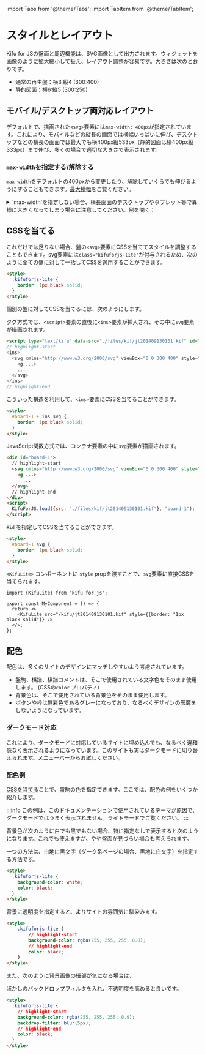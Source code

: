 import Tabs from '@theme/Tabs';
import TabItem from '@theme/TabItem';

# スタイルとレイアウト

Kifu for JSの盤面と周辺機能は、SVG画像として出力されます。ウィジェットを画像のように拡大縮小して扱え、レイアウト調整が容易です。大きさは次のとおりです。

* 通常の再生盤：横3:縦4 (300:400)
* 静的図面：横6:縦5 (300:250)

## モバイル/デスクトップ両対応レイアウト

デフォルトで、描画された`<svg>`要素には`max-width: 400px`が指定されています。これにより、モバイルなどの縦長の画面では横幅いっぱいに伸び、デスクトップなどの横長の画面では最大でも横400px縦533px（静的図面は横400px縦333px）まで伸び、多くの場合で適切な大きさで表示されます。

<Example1 />

### `max-width`を指定する/解除する

`max-width`をデフォルトの400pxから変更したり、解除していくらでも伸びるようにすることもできます。[最大横幅](./options/max-width)をご覧ください。

<details>
  <summary>`max-width`を指定しない場合、横長画面のデスクトップやタブレット等で異様に大きくなってしまう場合に注意してください。例を開く：</summary>
  <div>
   <Example1 maxWidth={null} />
  </div>
</details>

## CSSを当てる

これだけでは足りない場合、盤の`<svg>`要素にCSSを当ててスタイルを調整することもできます。svg要素には`class="kifuforjs-lite"`が付与されるため、次のように全ての盤に対して一括してCSSを適用することができます。

```html
<style>
  .kifuforjs-lite {
    border: 1px black solid;
  }
</style>
```

個別の盤に対してCSSを当てるには、次のようにします。

<Tabs groupId="display-method">
  <TabItem value="markup" label="タグ方式" default>

タグ方式では、`<script>`要素の直後に`<ins>`要素が挿入され、その中に`svg`要素が描画されます。

```html
<script type="text/kifu" data-src="./files/kif/jt201409130101.kif" id="board-1">
// highlight-start 
<ins>
  <svg xmlns="http://www.w3.org/2000/svg" viewBox="0 0 300 400" style="font-family: serif; user-select: none; max-width: 450px; aspect-ratio: 300 / 400;">
    <g ...>
    ...
  </svg>
</ins>
// highlight-end
```

こういった構造を利用して、`<ins>`要素にCSSを当てることができます。

```html
<style>
  #board-1 + ins svg {
    border: 1px black solid;
  }
</style>
```

  </TabItem>
  <TabItem value="javascript" label="JavaScript関数方式">

JavaScript関数方式では、コンテナ要素の中に`svg`要素が描画されます。

```html
<div id="board-1">
  // highlight-start    
  <svg xmlns="http://www.w3.org/2000/svg" viewBox="0 0 300 400" style="font-family: serif; user-select: none; max-width: 450px; aspect-ratio: 300 / 400;">
    <g ...>
      ...
  </svg>
  // highlight-end
</div>
<script>
  KifuForJS.load({src: "./files/kif/jt201409130101.kif"}, "board-1");
</script>
```

`#id` を指定してCSSを当てることができます。

```html
<style>
  #board-1 svg {
    border: 1px black solid;
  }
</style>
```

  </TabItem>
  <TabItem value="react" label="Reactコンポーネント方式">

`<KifuLite>` コンポーネントに `style` propを渡すことで、`svg`要素に直接CSSを当てられます。

```tsx
import {KifuLite} from "kifu-for-js";

export const MyComponent = () => {
  return <>
    <KifuLite src="/kifu/jt201409130101.kif" style={{border: "1px black solid"}} />
  </>;
};
```

  </TabItem>
</Tabs>


## 配色

配色は、多くのサイトのデザインにマッチしやすいよう考慮されています。

* 盤駒、棋譜、棋譜コメントは、そこで使用されている文字色をそのまま使用します。 (CSSの`color` プロパティ)
* 背景色は、そこで使用されている背景色をそのまま使用します。
* ボタンや枠は無彩色であるグレーになっており、なるべくデザインの邪魔をしないようになっています。

### ダークモード対応

これにより、ダークモードに対応しているサイトに埋め込んでも、なるべく違和感なく表示されるようになっています。このサイトも実はダークモードに切り替えられます。メニューバーからお試しください。

<Example1 />

### 配色例

[CSSを当てる](#cssを当てる)ことで、盤駒の色を指定できます。ここでは、配色の例をいくつか紹介します。

:::info
この例は、このドキュメンテーションで使用されているテーマが原因で、ダークモードではうまく表示されません。ライトモードでご覧ください。
:::

背景色が次のように白でも黒でもない場合、特に指定なしで表示すると次のようになります。これでも使えますが、やや盤面が見づらい場合も考えられます。

<p style={{backgroundColor: "#ccffcc", padding: "10px"}}>
  <Example1 style={{color: "black"}} />
</p>

一つの方法は、白地に黒文字（ダーク系ページの場合、黒地に白文字）を指定する方法です。

<p style={{backgroundColor: "#ccffcc", padding: "10px"}}>
  <Example1 style={{backgroundColor: "white", color: "black"}} />
</p>

```html
<style>
  .kifuforjs-lite {
    background-color: white;
    color: black;
  }
</style>
```

背景に透明度を指定すると、よりサイトの雰囲気に馴染みます。

<p style={{backgroundColor: "#ccffcc", padding: "10px"}}>
  <Example1 style={{backgroundColor: "rgba(255, 255, 255, 0.8)", color: "black" }} />
</p>

```html
<style>
    .kifuforjs-lite {
        // highlight-start
        background-color: rgba(255, 255, 255, 0.8);
        // highlight-end
        color: black;
    }
</style>
```

また、次のように背景画像の細部が気になる場合は、

<p style={{background: "url(/img/docusaurus.png)", padding: "10px"}}>
  <Example1 style={{backgroundColor: "rgba(255, 255, 255, 0.8)", color: "black"}} />
</p>

ぼかしのバックドロップフィルタを入れ、不透明度を高めると良いです。

<p style={{background: "url(/img/docusaurus.png)", padding: "10px"}}>
  <Example1 style={{backgroundColor: "rgba(255, 255, 255, 0.9)", color: "black", backdropFilter: "blur(5px)"}} />
</p>

```html
<style>
  .kifuforjs-lite {
    // highlight-start
    background-color: rgba(255, 255, 255, 0.9);
    backdrop-filter: blur(5px);
    // highlight-end
    color: black;
  }
</style>
```
